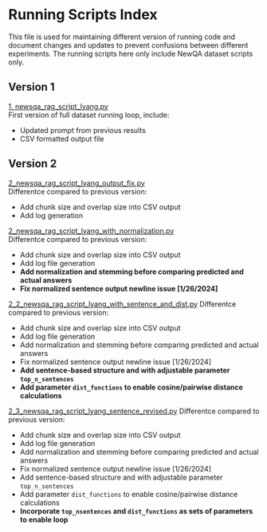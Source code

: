 # Running Scripts Index
This file is used for maintaining different version of running code and document changes and updates to prevent confusions between different experiments. The running scripts here only include NewQA dataset scripts only.

## Version 1

[1. newsqa_rag_script_lyang.py](https://github.com/keweimao/DeepDelight/blob/main/Thread2/Running_Scripts/1.%20newsqa_rag_script_lyang.py)  \
First version of full dataset running loop, include:
- Updated prompt from previous results
- CSV formatted output file

## Version 2

[2_newsqa_rag_script_lyang_output_fix.py](https://github.com/keweimao/DeepDelight/blob/main/Thread2/Running_Scripts/2_newsqa_rag_script_lyang_output_fix.py)  \
Differentce compared to previous version:
- Add chunk size and overlap size into CSV output
- Add log generation

[2_newsqa_rag_script_lyang_with_normalization.py](https://github.com/keweimao/DeepDelight/blob/main/Thread2/Running_Scripts/2_newsqa_rag_script_lyang_with_normalization.py)  \
Differentce compared to previous version:
- Add chunk size and overlap size into CSV output
- Add log file generation
- **Add normalization and stemming before comparing predicted and actual answers**
- **Fix normalized sentence output newline issue [1/26/2024]**

[2_2_newsqa_rag_script_lyang_with_sentence_and_dist.py](https://github.com/lixiao-yang/DeepDelight/blob/main/Thread2/Running_Scripts/2_2_newsqa_rag_script_lyang_with_sentence_and_dist.py)
Differentce compared to previous version:
- Add chunk size and overlap size into CSV output
- Add log file generation
- Add normalization and stemming before comparing predicted and actual answers
- Fix normalized sentence output newline issue [1/26/2024]
- **Add sentence-based structure and with adjustable parameter `top_n_sentences`**
- **Add parameter `dist_functions` to enable cosine/pairwise distance calculations**

[2_3_newsqa_rag_script_lyang_sentence_revised.py](https://github.com/lixiao-yang/DeepDelight/blob/main/Thread2/Running_Scripts/2_3_newsqa_rag_script_lyang_sentence_revised.py)
Differentce compared to previous version:
- Add chunk size and overlap size into CSV output
- Add log file generation
- Add normalization and stemming before comparing predicted and actual answers
- Fix normalized sentence output newline issue [1/26/2024]
- Add sentence-based structure and with adjustable parameter `top_n_sentences`
- Add parameter `dist_functions` to enable cosine/pairwise distance calculations
- **Incorporate `top_nsentences` and `dist_functions` as sets of parameters to enable loop**
